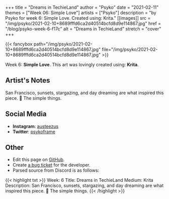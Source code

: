 +++
title =       "Dreams in TechieLand"
author =      "Psyko"
date =        "2021-02-11"
themes =      ["Week 06: Simple Love"]
artists =     ["Psyko"]
description = "by Psyko for week 6: Simple Love. Created using: Krita."
[[images]]
              src = "/img/psyko/2021-02-10+8689fffd6ca2d40514bcfd8d9e114867.jpg"
              href = "/blog/psyko-week-6-f17c"
              alt = "Dreams in TechieLand"
              stretch = "cover"
+++


{{< fancybox path="/img/psyko/2021-02-10+8689fffd6ca2d40514bcfd8d9e114867.jpg" file="/img/psyko/2021-02-10+8689fffd6ca2d40514bcfd8d9e114867.jpg" >}}


Week 6: **Simple Love**. This art was lovingly created using: **Krita**.

## Artist's Notes

San Francisco, sunsets, stargazing, and day dreaming are what inspired this piece. 🙂 The simple things.

## Social Media

- **Instagram**: <a href='https://instagram.com/austeezus' target='_blank'>austeezus</a>
- **Twitter**: <a href='https://twitter.com/psykoframe' target='_blank'>psykoframe</a>


## Other

- Edit this page on [GitHub](https://github.com/teaminkling/web-refresh/edit/main/blog/content/blog/psyko-week-6-f17c.md).
- Create [a bug ticket](https://github.com/teaminkling/web-refresh/issues/new?assignees=&labels=bug&template=problem-report.md&title=) for the developer.
- Parsed source from Discord is as follows:

{{< highlight txt >}}
Week: 6
Title: Dreams in TechieLand
Medium: Krita 
Description: San Francisco, sunsets, stargazing, and day dreaming are what inspired this piece. 🙂 The simple things.
{{< /highlight >}}
